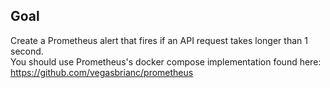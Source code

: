 ## Goal
Create a Prometheus alert that fires if an API request takes longer than 1 second.  
You should use Prometheus's docker compose implementation found here: https://github.com/vegasbrianc/prometheus 
